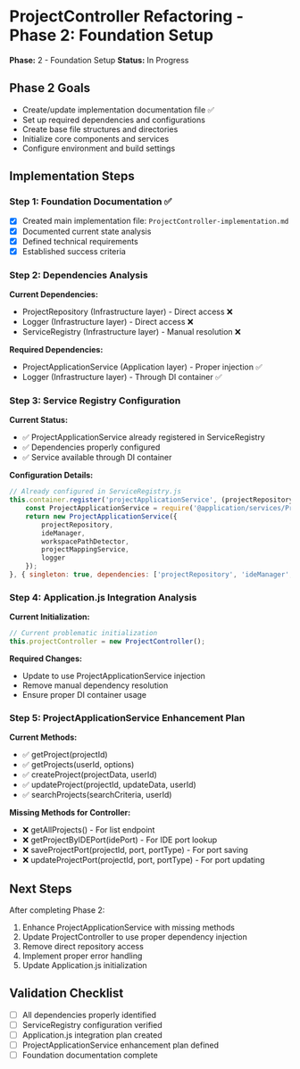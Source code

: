 # ProjectController Refactoring - Phase 2: Foundation Setup

**Phase:** 2 - Foundation Setup
**Status:** In Progress

## Phase 2 Goals
- Create/update implementation documentation file ✅
- Set up required dependencies and configurations
- Create base file structures and directories
- Initialize core components and services
- Configure environment and build settings

## Implementation Steps

### Step 1: Foundation Documentation ✅
- [x] Created main implementation file: `ProjectController-implementation.md`
- [x] Documented current state analysis
- [x] Defined technical requirements
- [x] Established success criteria

### Step 2: Dependencies Analysis
**Current Dependencies:**
- ProjectRepository (Infrastructure layer) - Direct access ❌
- Logger (Infrastructure layer) - Direct access ❌
- ServiceRegistry (Infrastructure layer) - Manual resolution ❌

**Required Dependencies:**
- ProjectApplicationService (Application layer) - Proper injection ✅
- Logger (Infrastructure layer) - Through DI container ✅

### Step 3: Service Registry Configuration
**Current Status:**
- ✅ ProjectApplicationService already registered in ServiceRegistry
- ✅ Dependencies properly configured
- ✅ Service available through DI container

**Configuration Details:**
```javascript
// Already configured in ServiceRegistry.js
this.container.register('projectApplicationService', (projectRepository, ideManager, workspacePathDetector, projectMappingService, logger) => {
    const ProjectApplicationService = require('@application/services/ProjectApplicationService');
    return new ProjectApplicationService({
        projectRepository,
        ideManager,
        workspacePathDetector,
        projectMappingService,
        logger
    });
}, { singleton: true, dependencies: ['projectRepository', 'ideManager', 'workspacePathDetector', 'projectMappingService', 'logger'] });
```

### Step 4: Application.js Integration Analysis
**Current Initialization:**
```javascript
// Current problematic initialization
this.projectController = new ProjectController();
```

**Required Changes:**
- Update to use ProjectApplicationService injection
- Remove manual dependency resolution
- Ensure proper DI container usage

### Step 5: ProjectApplicationService Enhancement Plan
**Current Methods:**
- ✅ getProject(projectId)
- ✅ getProjects(userId, options)
- ✅ createProject(projectData, userId)
- ✅ updateProject(projectId, updateData, userId)
- ✅ searchProjects(searchCriteria, userId)

**Missing Methods for Controller:**
- ❌ getAllProjects() - For list endpoint
- ❌ getProjectByIDEPort(idePort) - For IDE port lookup
- ❌ saveProjectPort(projectId, port, portType) - For port saving
- ❌ updateProjectPort(projectId, port, portType) - For port updating

## Next Steps
After completing Phase 2:
1. Enhance ProjectApplicationService with missing methods
2. Update ProjectController to use proper dependency injection
3. Remove direct repository access
4. Implement proper error handling
5. Update Application.js initialization

## Validation Checklist
- [ ] All dependencies properly identified
- [ ] ServiceRegistry configuration verified
- [ ] Application.js integration plan created
- [ ] ProjectApplicationService enhancement plan defined
- [ ] Foundation documentation complete 